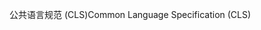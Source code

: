 <span data-ttu-id="1f71f-101">公共语言规范 (CLS)</span><span class="sxs-lookup"><span data-stu-id="1f71f-101">Common Language Specification (CLS)</span></span>